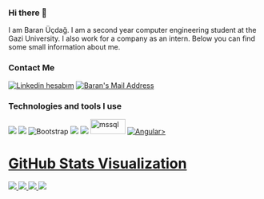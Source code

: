 ### Hi there 👋
I am Baran Üçdağ. I am a second year computer engineering student at the Gazi University. I also work for a company as an intern. Below you can find some small information about me.
<h3> Contact Me </h3>
  <a href="https://www.linkedin.com/in/baran-%C3%BC%C3%A7da%C4%9F-a01709197/" target="_blank" rel="nofollow"><img alt="Linkedin hesabım" src="https://img.shields.io/badge/LinkedIn-0077B5?style=for-the-badge&logo=linkedin&logoColor=white" /></a>
  <a href="mailto:ucdagbrn@gmail.com" target="_blank" rel="nofollow"><img alt="Baran's Mail Address" src="https://img.shields.io/badge/Gmail-D14836?style=for-the-badge&logo=gmail&logoColor=white" /></a>
 <h3>Technologies and tools I use</h3>
 
<img src="https://img.shields.io/badge/.NET-5C2D91?style=for-the-badge&logo=.net&logoColor=white"></img>
<img src="https://img.shields.io/badge/C%23-239120?style=for-the-badge&logo=c-sharp&logoColor=white"></img>
<img alt="Bootstrap" src="https://img.shields.io/badge/bootstrap%20-%23563D7C.svg?&style=for-the-badge&logo=bootstrap&logoColor=white"/>
<img src="https://img.shields.io/badge/Microsoft_SQL_Server-CC2927?style=for-the-badge&logo=microsoft-sql-server&logoColor=white"></img>
<img src="https://img.shields.io/badge/Windows-0078D6?style=for-the-badge&logo=windows&logoColor=white"></img>
 <img src="https://w7.pngwing.com/pngs/244/430/png-transparent-microsoft-sql-server-sql-server-management-studio-database-server-microsoft-angle-text-triangle-thumbnail.png" alt="mssql" width="70" height="30px" /> </a> <a href="https://www.mysql.com/" target="_blank"> 
  <img alt="Angular" src="https://img.shields.io/badge/angular%20-%23DD0031.svg?&style=for-the-badge&logo=angular&logoColor=white"/></img>>

# [GitHub Stats Visualization](https://github.com/baranucdag)

<a href="https://github.com/baranucdag">
<img src="https://github-readme-stats.vercel.app/api?username=baranucdag" />
<img src="https://github.com/baranucdag/github-stats/blob/master/generated/languages.svg#gh-dark-mode-only" />
<img src="https://github.com/baranucdag/github-stats/blob/master/generated/overview.svg#gh-light-mode-only" />
<img src="https://github.com/baranucdag/github-stats/blob/master/generated/languages.svg#gh-light-mode-only" />
</a>
